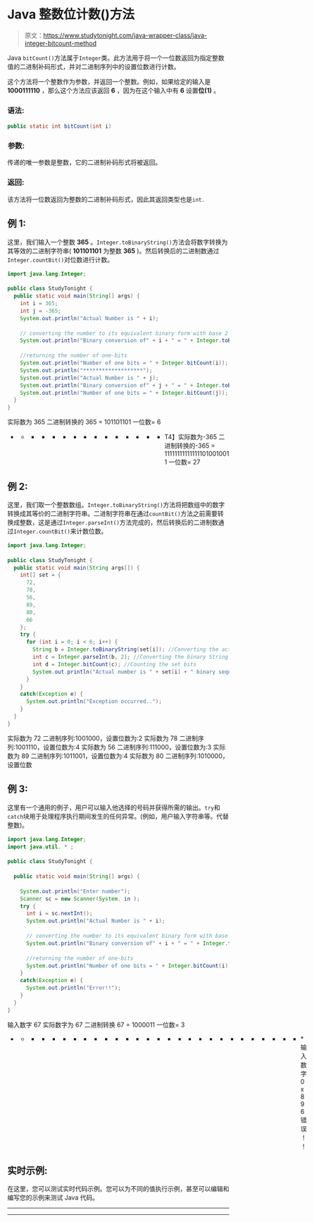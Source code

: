 # Java 整数位计数()方法

> 原文：<https://www.studytonight.com/java-wrapper-class/java-integer-bitcount-method>

Java `bitCount()`方法属于`Integer`类。此方法用于将一个一位数返回为指定整数值的二进制补码形式，并对二进制序列中的设置位数进行计数。

这个方法将一个整数作为参数，并返回一个整数。例如，如果给定的输入是 **1000111110** ，那么这个方法应该返回 **6** ，因为在这个输入中有 **6** 设置**位(1)** 。

### 语法:

```java
public static int bitCount(int i)
```

### ![](img/4765334125b448ec4c4bdf8285a1da72.png)参数:

传递的唯一参数是整数，它的二进制补码形式将被返回。

### 返回:

该方法将一位数返回为整数的二进制补码形式，因此其返回类型也是`int.`

## 例 1:

这里，我们输入一个整数 **365** 。`Integer.toBinaryString()`方法会将数字转换为其等效的二进制字符串( **101101101** 为整数 **365** )。然后转换后的二进制数通过`Integer.countBit()`对位数进行计数。

```java
import java.lang.Integer;

public class StudyTonight {
  public static void main(String[] args) {
    int i = 365;
    int j = -365;
    System.out.println("Actual Number is " + i);

    // converting the number to its equivalent binary form with base 2 
    System.out.println("Binary conversion of" + i + " = " + Integer.toBinaryString(i));

    //returning the number of one-bits 
    System.out.println("Number of one bits = " + Integer.bitCount(i));
    System.out.println("*******************");
    System.out.println("Actual Number is " + j);
    System.out.println("Binary conversion of" + j + " = " + Integer.toBinaryString(j));
    System.out.println("Number of one bits = " + Integer.bitCount(j));
  }
}
```

实际数为 365
二进制转换的 365 = 101101101
一位数= 6
* * * * * * * * * * * * * * * T4】实际数为-365
二进制转换的-365 = 111111111111111010010011
一位数= 27

## 例 2:

这里，我们取一个整数数组。`Integer.toBinaryString()`方法将把数组中的数字转换成其等价的二进制字符串。二进制字符串在通过`countBit()`方法之前需要转换成整数，这是通过`Integer.parseInt()`方法完成的，然后转换后的二进制数通过`Integer.countBit()`来计数位数。

```java
import java.lang.Integer;

public class StudyTonight {
  public static void main(String args[]) {
    int[] set = {
      72,
      78,
      56,
      89,
      80,
      66
    };
    try {
      for (int i = 0; i < 6; i++) {
        String b = Integer.toBinaryString(set[i]); //Converting the actual number to binary String
        int c = Integer.parseInt(b, 2); //Converting the binary String to binary integer of base 2
        int d = Integer.bitCount(c); //Counting the set bits
        System.out.println("Actual number is " + set[i] + " binary sequence : " + b + ",number of set bits are : " + d);
      }
    }
    catch(Exception e) {
      System.out.println("Exception occurred..");
    }
  }
}
```

实际数为 72 二进制序列:1001000，设置位数为:2
实际数为 78 二进制序列:1001110，设置位数为:4
实际数为 56 二进制序列:111000，设置位数为:3
实际数为 89 二进制序列:1011001，设置位数为:4
实际数为 80 二进制序列:1010000，设置位数

## 例 3:

这里有一个通用的例子，用户可以输入他选择的号码并获得所需的输出。`try`和`catch`块用于处理程序执行期间发生的任何异常。(例如，用户输入字符串等。代替整数)。

```java
import java.lang.Integer;
import java.util. * ;

public class StudyTonight {

  public static void main(String[] args) {

    System.out.println("Enter number");
    Scanner sc = new Scanner(System. in );
    try {
      int i = sc.nextInt();
      System.out.println("Actual Number is " + i);

      // converting the number to its equivalent binary form with base 2 
      System.out.println("Binary conversion of" + i + " = " + Integer.toBinaryString(i));

      //returning the number of one-bits 
      System.out.println("Number of one bits = " + Integer.bitCount(i));
    }
    catch(Exception e) {
      System.out.println("Error!!");
    }
  }
}
```

输入数字
67
实际数字为 67
二进制转换 67 = 1000011
一位数= 3
* * * * * * * * * * * * * * * * * * * * * * * * * * * * *输入数字
0x896
错误！！

## 实时示例:

在这里，您可以测试实时代码示例。您可以为不同的值执行示例，甚至可以编辑和编写您的示例来测试 Java 代码。

* * *

* * *